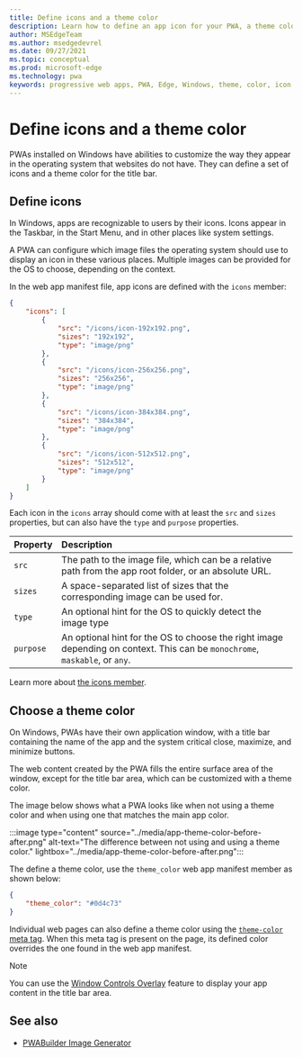 ```yaml
---
title: Define icons and a theme color
description: Learn how to define an app icon for your PWA, a theme color for the title bar, and a background color for the app window.
author: MSEdgeTeam
ms.author: msedgedevrel
ms.date: 09/27/2021
ms.topic: conceptual
ms.prod: microsoft-edge
ms.technology: pwa
keywords: progressive web apps, PWA, Edge, Windows, theme, color, icon
---
```

# Define icons and a theme color

PWAs installed on Windows have abilities to customize the way they appear in the operating system that websites do not have. They can define a set of icons and a theme color for the title bar.


<!-- ====================================================================== -->
## Define icons

In Windows, apps are recognizable to users by their icons. Icons appear in the Taskbar, in the Start Menu, and in other places like system settings.

A PWA can configure which image files the operating system should use to display an icon in these various places. Multiple images can be provided for the OS to choose, depending on the context.

In the web app manifest file, app icons are defined with the `icons` member:

```json
{
    "icons": [
        {
            "src": "/icons/icon-192x192.png",
            "sizes": "192x192",
            "type": "image/png"
        },
        {
            "src": "/icons/icon-256x256.png",
            "sizes": "256x256",
            "type": "image/png"
        },
        {
            "src": "/icons/icon-384x384.png",
            "sizes": "384x384",
            "type": "image/png"
        },
        {
            "src": "/icons/icon-512x512.png",
            "sizes": "512x512",
            "type": "image/png"
        }
    ]
}
```

Each icon in the `icons` array should come with at least the `src` and `sizes` properties, but can also have the `type` and `purpose` properties.

| Property | Description |
|:--- |:--- |
| `src` | The path to the image file, which can be a relative path from the app root folder, or an absolute URL. |
| `sizes` | A space-separated list of sizes that the corresponding image can be used for. |
| `type` | An optional hint for the OS to quickly detect the image type |
| `purpose` | An optional hint for the OS to choose the right image depending on context. This can be `monochrome`, `maskable`, or `any`. |

Learn more about [the icons member][MDNIconManifestMember].

<!-- TODO: add information about which sizes Windows require at a minimum, and which sizes are used where -->


<!-- ====================================================================== -->
## Choose a theme color

On Windows, PWAs have their own application window, with a title bar containing the name of the app and the system critical close, maximize, and minimize buttons.

The web content created by the PWA fills the entire surface area of the window, except for the title bar area, which can be customized with a theme color.

The image below shows what a PWA looks like when not using a theme color and when using one that matches the main app color.

:::image type="content" source="../media/app-theme-color-before-after.png" alt-text="The difference between not using and using a theme color." lightbox="../media/app-theme-color-before-after.png":::

The define a theme color, use the `theme_color` web app manifest member as shown below:

```json
{
    "theme_color": "#0d4c73"
}
```

Individual web pages can also define a theme color using the [`theme-color` meta tag][MDNThemeColorMeta]. When this meta tag is present on the page, its defined color overrides the one found in the web app manifest.

> [!NOTE]
> You can use the [Window Controls Overlay][WindowControlsOverlay] feature to display your app content in the title bar area.


<!-- ====================================================================== -->
## See also

*   [PWABuilder Image Generator][PWABuilderImageGenerator]


<!-- ====================================================================== -->
<!-- links -->
[MDNIconManifestMember]: https://developer.mozilla.org/docs/Web/Manifest/icons "icons - Web app manifests | MDN"
[PWABuilderImageGenerator]: https://www.pwabuilder.com/imageGenerator "Image Generator | PWABuiler.com"
[MDNThemeColorMeta]: https://developer.mozilla.org/docs/Web/HTML/Element/meta/name/theme-color "theme-color - HTML | MDN"
[WindowControlsOverlay]: ./window-controls-overlay.md "Display content in the title bar | Microsoft Docs"

